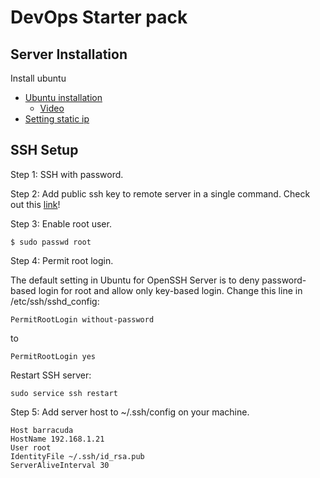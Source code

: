 # DevOps Starter pack

## Server Installation
Install ubuntu
* [Ubuntu installation](https://github.com/jetoneza/cnfgx/blob/master/devops/ububtu-installation.md)
  * [Video](https://www.youtube.com/watch?v=8YZDtfLzjS4)
* [Setting static ip](https://www.youtube.com/watch?v=cD_OkhN16rU)

## SSH Setup
Step 1: SSH with password.

Step 2: Add public ssh key to remote server in a single command. Check out this [link](http://www.howtogeek.com/168147/add-public-ssh-key-to-remote-server-in-a-single-command/)!

Step 3: Enable root user.

```
$ sudo passwd root
```

Step 4: Permit root login.

The default setting in Ubuntu for OpenSSH Server is to deny password-based login for root and allow only key-based login. Change this line in /etc/ssh/sshd_config:

```
PermitRootLogin without-password
```

to

```
PermitRootLogin yes
```

Restart SSH server:

```
sudo service ssh restart
```

Step 5: Add server host to ~/.ssh/config on your machine.

```
Host barracuda
HostName 192.168.1.21
User root
IdentityFile ~/.ssh/id_rsa.pub
ServerAliveInterval 30
```
